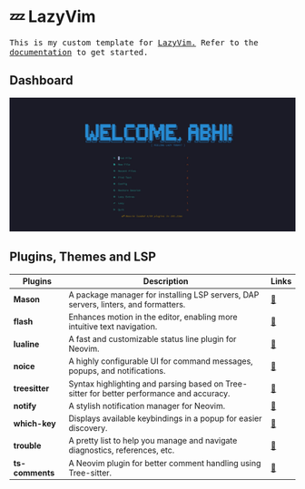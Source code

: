 # 💤 LazyVim
<samp>
  This is my custom template for <a href="https://github.com/LazyVim/LazyVim">LazyVim.</a>
   Refer to the <a href="https://lazyvim.github.io/installation">documentation</a> to get started.
</samp>

## Dashboard
<img src = "assets/DashBoard.jpg">

## Plugins, Themes and LSP
    
| Plugins                  | Description                                                                               | Links |
|--------------------------|-------------------------------------------------------------------------------------------|-------|
| **Mason**                | A package manager for installing LSP servers, DAP servers, linters, and formatters.       | [🔗](https://github.com/williamboman/mason.nvim) |
| **flash**                | Enhances motion in the editor, enabling more intuitive text navigation.                   | [🔗](https://github.com/folke/flash.nvim) |
| **lualine**              | A fast and customizable status line plugin for Neovim.                                    | [🔗](https://github.com/nvim-lualine/lualine.nvim) |
| **noice**                | A highly configurable UI for command messages, popups, and notifications.                 | [🔗](https://github.com/folke/noice.nvim) |
| **treesitter**           | Syntax highlighting and parsing based on Tree-sitter for better performance and accuracy. | [🔗](https://github.com/nvim-treesitter/nvim-treesitter) |
| **notify**               | A stylish notification manager for Neovim.                                                | [🔗](https://github.com/rcarriga/nvim-notify) |
| **which-key**            | Displays available keybindings in a popup for easier discovery.                           | [🔗](https://github.com/folke/which-key.nvim) |
| **trouble**              | A pretty list to help you manage and navigate diagnostics, references, etc.               | [🔗](https://github.com/folke/trouble.nvim) |
| **ts-comments**          | A Neovim plugin for better comment handling using Tree-sitter.                            | [🔗](https://github.com/JoosepAlviste/nvim-ts-context-commentstring) |

